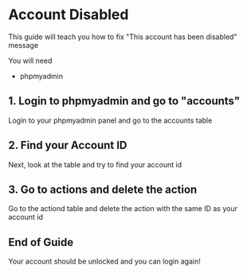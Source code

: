 # Account Disabled

This guide will teach you how to fix "This account has been disabled" message

You will need 
- phpmyadmin

## 1. Login to phpmyadmin and go to "accounts" 
Login to your phpmyadmin panel and go to the accounts table

## 2. Find your Account ID
Next, look at the table and try to find your account id

## 3. Go to actions and delete the action
Go to the actiond table and delete the action with the same ID as your account id

## End of Guide 
Your account should be unlocked and you can login again!
